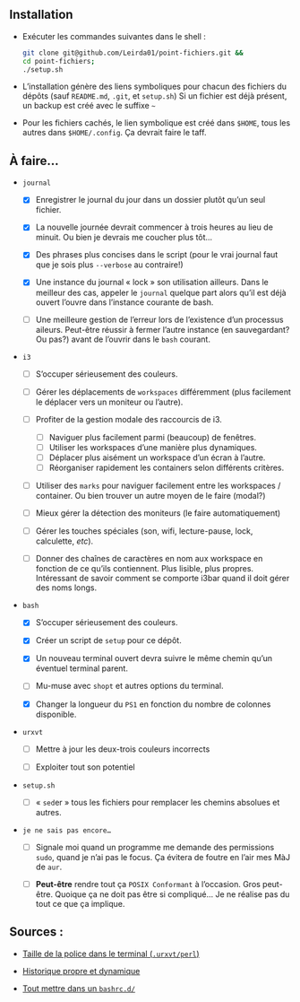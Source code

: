 ## Installation

* Exécuter les commandes suivantes dans le shell :
  ```bash
  git clone git@github.com/Leirda01/point-fichiers.git &&
  cd point-fichiers;
  ./setup.sh
  ```

* L’installation génère des liens symboliques pour chacun des fichiers du dépôts
  (sauf `README.md`, `.git`, et `setup.sh`) Si un fichier est déjà présent, un
  backup est créé avec le suffixe `~`

* Pour les fichiers cachés, le lien symbolique est créé dans `$HOME`, tous les
  autres dans `$HOME/.config`. Ça devrait faire le taff.

## À faire…

* `journal`

  - [x] Enregistrer le journal du jour dans un dossier plutôt qu’un seul
    fichier.

  - [x] La nouvelle journée devrait commencer à trois heures au lieu de minuit.
    Ou bien je devrais me coucher plus tôt…

  - [x] Des phrases plus concises dans le script (pour le vrai journal
    faut que je sois plus `--verbose` au contraire!)

  - [x] Une instance du journal « lock » son utilisation ailleurs. Dans le meilleur
    des cas, appeler le `journal` quelque part alors qu’il est déjà ouvert
    l’ouvre dans l’instance courante de bash.

  - [ ] Une meilleure gestion de l’erreur lors de l’existence d’un processus
    aileurs. Peut-être réussir à fermer l’autre instance (en sauvegardant? Ou
    pas?) avant de l’ouvrir dans le `bash` courant.

* `i3`

  - [ ] S’occuper sérieusement des couleurs.

  - [ ] Gérer les déplacements de `workspaces` différemment (plus facilement le
    déplacer vers un moniteur ou l’autre).

  - [ ] Profiter de la gestion modale des raccourcis de i3.
    - [ ] Naviguer plus facilement parmi (beaucoup) de fenêtres.
    - [ ] Utiliser les workspaces d’une manière plus dynamiques.
    - [ ] Déplacer plus aisément un workspace d’un écran à l’autre.
    - [ ] Réorganiser rapidement les containers selon différents critères.

  - [ ] Utiliser des `marks` pour naviguer facilement entre les workspaces /
    container. Ou bien trouver un autre moyen de le faire (modal?)

  - [ ] Mieux gérer la détection des moniteurs (le faire automatiquement)

  - [ ] Gérer les touches spéciales (son, wifi, lecture-pause, lock, calculette,
    _etc_).

  - [ ] Donner des chaînes de caractères en nom aux workspace en fonction de ce qu’ils
    contiennent. Plus lisible, plus propres. Intéressant de savoir comment se
    comporte i3bar quand il doit gérer des noms longs.

* `bash`

  - [x] S’occuper sérieusement des couleurs.

  - [x] Créer un script de `setup` pour ce dépôt.

  - [x] Un nouveau terminal ouvert devra suivre le même chemin qu’un éventuel terminal
    parent.

  - [ ] Mu-muse avec `shopt` et autres options du terminal.

  - [x] Changer la longueur du `PS1` en fonction du nombre de colonnes
    disponible.

* `urxvt`

  - [ ] Mettre à jour les deux-trois couleurs incorrects

  - [ ] Exploiter tout son potentiel

* `setup.sh`

  - [ ] « `sed`er » tous les fichiers pour remplacer les chemins absolues et
    autres.

* `je ne sais pas encore…`

  - [ ] Signale moi quand un programme me demande des permissions `sudo`, quand
    je n’ai pas le focus. Ça évitera de foutre en l’air mes MàJ de `aur`.

  - [ ] __Peut-être__ rendre tout ça `POSIX Conformant` à l’occasion. Gros
    peut-être. Quoique ça ne doit pas être si compliqué… Je ne réalise pas du
    tout ce que ça implique.

## Sources :

* [Taille de la police dans le terminal (`.urxvt/perl`)](https://artisan.karma-lab.net/modifier-taille-polices-durxvt)

* [Historique propre et dynamique](https://unix.stackexchange.com/questions/18212/bash-history-ignoredups-and-erasedups-setting-conflict-with-common-history/18443#18443)

* [Tout mettre dans un `bashrc.d/`](https://github.com/yaf/dotfiles)
